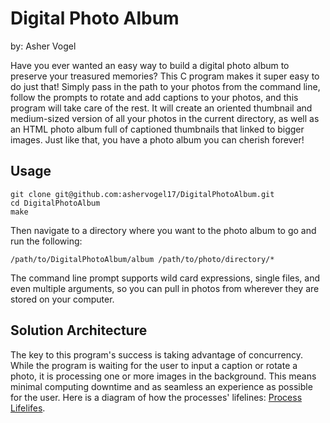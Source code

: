 # Digital Photo Album
by: Asher Vogel

Have you ever wanted an easy way to build a digital photo album to preserve your treasured memories? This C program makes it super easy to do just that! Simply pass in the path to your photos from the command line, follow the prompts to rotate and add captions to your photos, and this program will take care of the rest. It will create an oriented thumbnail and medium-sized version of all your photos in the current directory, as well as an HTML photo album full of captioned thumbnails that linked to bigger images. Just like that, you have a photo album you can cherish forever!

## Usage

```
git clone git@github.com:ashervogel17/DigitalPhotoAlbum.git
cd DigitalPhotoAlbum
make
```
Then navigate to a directory where you want to the photo album to go and run the following:
```
/path/to/DigitalPhotoAlbum/album /path/to/photo/directory/*
```
The command line prompt supports wild card expressions, single files, and even multiple arguments, so you can pull in photos from wherever they are stored on your computer.

## Solution Architecture

The key to this program's success is taking advantage of concurrency. While the program is waiting for the user to input a caption or rotate a photo, it is processing one or more images in the background. This means minimal computing downtime and as seamless an experience as possible for the user. Here is a diagram of how the processes' lifelines: [Process Lifelifes](./process_lifelines.pdf).
